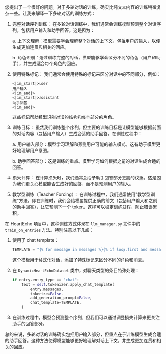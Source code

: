 您提出了一个很好的问题。对于多轮对话的训练，确实比纯文本内容的训练稍微复杂一些。让我来解释一下多轮对话的训练方式：

1. 完整对话序列训练：
   在多轮对话训练中，我们通常会训练模型预测整个对话序列，包括用户输入和助手回答。这是因为：

   a. 上下文理解：模型需要学会理解整个对话的上下文，包括用户的输入，以便生成更加连贯和相关的回应。

   b. 角色识别：通过训练完整的对话，模型能够学会区分不同的角色（用户和助手），并生成适合每个角色的回应。

2. 使用特殊标记：
   我们通常会使用特殊的标记来区分对话中的不同部分，例如：

   ```
   <|im_start|>user
   用户输入
   <|im_end|>
   <|im_start|>assistant
   助手回答
   <|im_end|>
   ```

   这些标记帮助模型识别对话的结构和每个部分的角色。

3. 训练目标：
   虽然我们训练整个序列，但主要的训练目标是让模型能够根据前面的对话内容（包括用户输入）生成合适的助手回答。在训练过程中：

   a. 用户输入部分：模型学习理解和预测用户可能的输入模式。这有助于模型更好地理解用户意图。

   b. 助手回答部分：这是训练的重点。模型学习如何根据之前的对话生成合适的回答。

4. 损失计算：
   在计算损失时，我们通常会给予助手回答部分更高的权重。这是因为我们更关心模型能否生成好的回答，而不是预测用户的输入。

5. 教学型训练（Teacher Forcing）：
   在训练过程中，我们通常使用"教学型训练"方法。即在训练时，我们会给模型提供正确的前文（包括用户输入和之前的助手回答），让它预测下一个 token。这样可以稳定训练过程，防止错误累积。

在 HeartEcho 项目中，这种训练方式体现在 `llm_manager.py` 文件中的 `train_on_entries` 方法。特别注意以下几点：

1. 使用了 chat template：

   ```python
   TEMPLATE = "{% for message in messages %}{% if loop.first and messages[0]['role'] != 'system' %}{{ '<|im_start|>system\nYou are a helpful assistant.<|im_end|>\n' }}{% endif %}{{'<|im_start|>' + message['role'] + '\n' + message['content']}}{% if loop.last %}{{ '<|im_end|>'}}{% else %}{{ '<|im_end|>\n' }}{% endif %}{% endfor %}"
   ```

   这个模板用于格式化对话，添加了特殊标记来区分不同的角色和消息。

2. 在 `DynamicHeartEchoDataset` 类中，对聊天类型的条目特殊处理：

   ```python
   if entry.entry_type == "chat":
       text = self.tokenizer.apply_chat_template(
           entry.messages,
           tokenize=False,
           add_generation_prompt=False,
           chat_template=TEMPLATE,
       )
   ```

3. 在训练过程中，模型会预测整个序列，但我们可以通过调整损失计算来更关注助手的回答部分。

总的来说，多轮对话的训练确实包括用户输入部分，但重点在于训练模型生成合适的助手回答。这种方法使得模型能够更好地理解对话上下文，并生成更加连贯和相关的回应。
